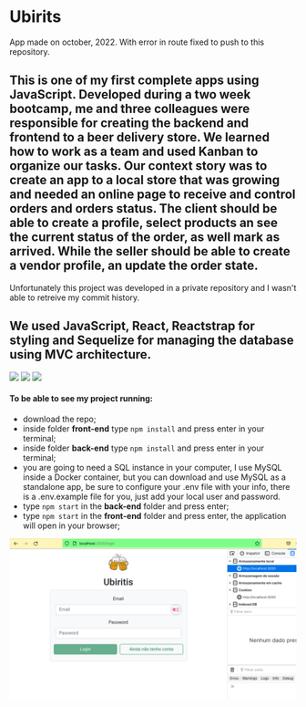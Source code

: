 # Ubirits
App made on october, 2022. With error in route fixed to push to this repository.

## This is one of my first complete apps using JavaScript. Developed during a two week bootcamp, me and three colleagues were responsible for creating the backend and frontend to a beer delivery store. We learned how to work as a team and used Kanban to organize our tasks. Our context story was to create an app to a local store that was growing and needed an online page to receive and control orders and orders status. The client should be able to create a profile, select products an see the current status of the order, as well mark as arrived. While the seller should be able to create a vendor profile, an update the order state.
Unfortunately this project was developed in a private repository and I wasn't able to retreive my commit history.

## We used JavaScript, React, Reactstrap for styling and Sequelize for managing the database using MVC architecture.

<img src='https://cdn.jsdelivr.net/gh/devicons/devicon/icons/react/react-original.svg' width='40'/> <img src='https://cdn.jsdelivr.net/gh/devicons/devicon/icons/javascript/javascript-original.svg' width='40'/> <img src='https://cdn.jsdelivr.net/gh/devicons/devicon/icons/sequelize/sequelize-original.svg' width='40'/>

#### To be able to see my project running:

- download the repo;
- inside folder **front-end** type `npm install` and press enter in your terminal;
- inside folder **back-end** type `npm install` and press enter in your terminal;
- you are going to need a SQL instance in your computer, I use MySQL inside a Docker container, but you can download and use MySQL as a standalone app, be sure to configure your .env file with your info, there is a .env.example file for you, just add your local user and password.
- type `npm start` in the **back-end** folder and press enter;
- type `npm start` in the **front-end** folder and press enter, the application will open in your browser;


![ubirits](./assets/ubirits.gif)